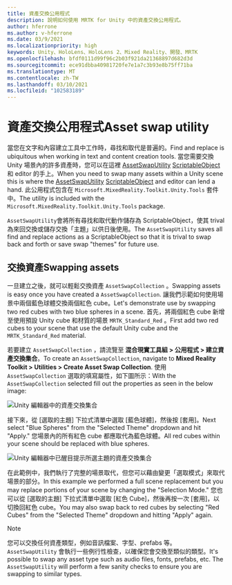```yaml
---
title: 資產交換公用程式
description: 說明如何使用 MRTK for Unity 中的資產交換公用程式。
author: hferrone
ms.author: v-hferrone
ms.date: 03/9/2021
ms.localizationpriority: high
keywords: Unity、HoloLens、HoloLens 2、Mixed Reality、開發、MRTK
ms.openlocfilehash: bfdf0111d99f96c2b03f921da21368897d682d3d
ms.sourcegitcommit: ece91dbba40981720fe7e1a7c3b93e8b75ff71ba
ms.translationtype: MT
ms.contentlocale: zh-TW
ms.lasthandoff: 03/10/2021
ms.locfileid: "102583189"
---
```

# <a name="asset-swap-utility"></a><span data-ttu-id="398ec-104">資產交換公用程式</span><span class="sxs-lookup"><span data-stu-id="398ec-104">Asset swap utility</span></span>

<span data-ttu-id="398ec-105">當您在文字和內容建立工具中工作時，尋找和取代是普遍的。</span><span class="sxs-lookup"><span data-stu-id="398ec-105">Find and replace is ubiquitous when working in text and content creation tools.</span></span> <span data-ttu-id="398ec-106">當您需要交換 Unity 場景內的許多資產時，您可以在這裡 [AssetSwapUtility](xref:Microsoft.MixedReality.Toolkit.Utilities.Editor.AssetSwapUtility) [ScriptableObject](https://docs.unity3d.com/Manual/class-ScriptableObject.html) 和 editor 的手上。</span><span class="sxs-lookup"><span data-stu-id="398ec-106">When you need to swap many assets within a Unity scene this is where the [AssetSwapUtility](xref:Microsoft.MixedReality.Toolkit.Utilities.Editor.AssetSwapUtility) [ScriptableObject](https://docs.unity3d.com/Manual/class-ScriptableObject.html) and editor can lend a hand.</span></span> <span data-ttu-id="398ec-107">此公用程式包含在 `Microsoft.MixedReality.Toolkit.Unity.Tools` 套件中。</span><span class="sxs-lookup"><span data-stu-id="398ec-107">The utility is included with the `Microsoft.MixedReality.Toolkit.Unity.Tools` package.</span></span>

<span data-ttu-id="398ec-108">`AssetSwapUtility`會將所有尋找和取代動作儲存為 ScriptableObject，使其 trival 為來回交換或儲存交換「主題」以供日後使用。</span><span class="sxs-lookup"><span data-stu-id="398ec-108">The `AssetSwapUtility` saves all find and replace actions as a ScriptableObject so that it is trival to swap back and forth or save swap "themes" for future use.</span></span>

## <a name="swapping-assets"></a><span data-ttu-id="398ec-109">交換資產</span><span class="sxs-lookup"><span data-stu-id="398ec-109">Swapping assets</span></span>

<span data-ttu-id="398ec-110">一旦建立之後，就可以輕鬆交換資產 `AssetSwapCollection` 。</span><span class="sxs-lookup"><span data-stu-id="398ec-110">Swapping assets is easy once you have created a `AssetSwapCollection`.</span></span> <span data-ttu-id="398ec-111">讓我們示範如何使用場景中兩個藍色球體交換兩個紅色 cube。</span><span class="sxs-lookup"><span data-stu-id="398ec-111">Let's demonstrate use by swapping two red cubes with two blue spheres in a scene.</span></span> <span data-ttu-id="398ec-112">首先，將兩個紅色 cube 新增至使用預設 Unity cube 和材質的場景 `MRTK_Standard_Red` 。</span><span class="sxs-lookup"><span data-stu-id="398ec-112">First add two red cubes to your scene that use the default Unity cube and the `MRTK_Standard_Red` material.</span></span>

<span data-ttu-id="398ec-113">若要建立 `AssetSwapCollection` ，請流覽至 **混合現實工具組 > 公用程式 > 建立資產交換集合**。</span><span class="sxs-lookup"><span data-stu-id="398ec-113">To create an `AssetSwapCollection`, navigate to **Mixed Reality Toolkit > Utilities > Create Asset Swap Collection**.</span></span> <span data-ttu-id="398ec-114">使用 `AssetSwapCollection` 選取的填寫屬性，如下圖所示：</span><span class="sxs-lookup"><span data-stu-id="398ec-114">With the `AssetSwapCollection` selected fill out the properties as seen in the below image:</span></span>

![Unity 編輯器中的資產交換集合](images/asset-swap-img-01.png)

<span data-ttu-id="398ec-116">接下來，從 [選取的主題] 下拉式清單中選取 [藍色球體]，然後按 [套用]。</span><span class="sxs-lookup"><span data-stu-id="398ec-116">Next select "Blue Spheres" from the "Selected Theme" dropdown and hit "Apply."</span></span> <span data-ttu-id="398ec-117">您場景內的所有紅色 cube 都應取代為藍色球體。</span><span class="sxs-lookup"><span data-stu-id="398ec-117">All red cubes within your scene should be replaced with blue spheres.</span></span>

![Unity 編輯器中已醒目提示所選主題的資產交換集合](images/asset-swap-img-02.png)

<span data-ttu-id="398ec-119">在此範例中，我們執行了完整的場景取代，但您可以藉由變更「選取模式」來取代場景的部分。</span><span class="sxs-lookup"><span data-stu-id="398ec-119">In this example we performed a full scene replacement but you may replace portions of your scene by changing the "Selection Mode."</span></span> <span data-ttu-id="398ec-120">您也可以從 [選取的主題] 下拉式清單中選取 [紅色 Cube]，然後再按一次 [套用]，以切換回紅色 cube。</span><span class="sxs-lookup"><span data-stu-id="398ec-120">You may also swap back to red cubes by selecting "Red Cubes" from the "Selected Theme" dropdown and hitting "Apply" again.</span></span>

> [!NOTE]
> <span data-ttu-id="398ec-121">您可以交換任何資產類型，例如音訊檔案、字型、prefabs 等。 `AssetSwapUtility` 會執行一些例行性檢查，以確保您會交換至類似的類型。</span><span class="sxs-lookup"><span data-stu-id="398ec-121">It's possible to swap any asset type such as audio files, fonts, prefabs, etc. The `AssetSwapUtility` will perform a few sanity checks to ensure you are swapping to similar types.</span></span>